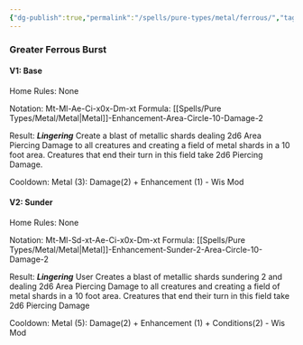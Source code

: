 ```yaml
---
{"dg-publish":true,"permalink":"/spells/pure-types/metal/ferrous/","tags":["Spell/Metal","Spell/Damage","Spell/Lingering"]}
---
```


### Greater Ferrous Burst
#### V1: Base

Home Rules: None

Notation: Mt-Ml-Ae-Ci-x0x-Dm-xt
Formula: [[Spells/Pure Types/Metal/Metal\|Metal]]-Enhancement-Area-Circle-10-Damage-2

Result: ***Lingering***
Create a blast of metallic shards dealing 2d6 Area Piercing Damage to all creatures and creating a field of metal shards in a 10 foot area. Creatures that end their turn in this field take 2d6 Piercing Damage.

Cooldown:
Metal (3): Damage(2) + Enhancement (1) - Wis Mod

#### V2: Sunder

Home Rules: None

Notation: Mt-Ml-Sd-xt-Ae-Ci-x0x-Dm-xt
Formula: [[Spells/Pure Types/Metal/Metal\|Metal]]-Enhancement-Sunder-2-Area-Circle-10-Damage-2

Result: ***Lingering***
User Creates a blast of metallic shards sundering 2 and dealing 2d6 Area Piercing Damage to all creatures and creating a field of metal shards in a 10 foot area. Creatures that end their turn in this field take 2d6 Piercing Damage

Cooldown:
Metal (5): Damage(2) + Enhancement (1) + Conditions(2) - Wis Mod